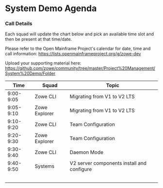 # System Demo Agenda

### Call Details
Each squad will update the chart below and pick an available time slot and then be present at that time/date.

Please refer to the Open Mainframe Project's calendar for date, time and call information:
https://lists.openmainframeproject.org/g/zowe-dev

Upload your supporting material here:
https://github.com/zowe/community/tree/master/Project%20Management/System%20Demo/Folder


| Time       | Squad              | Topic                                                |
| ---------- | ------------------ | ---------------------------------------------------- |
| 9:00-9:05  | Zowe CLI           | Migrating from V1 to V2 LTS                          |
| 9:05-9:10  | Zowe Explorer      | Migrating from V1 to V2 LTS                          |
| 9:10-9:20  | Zowe CLI           | Team Configuration                                   |
| 9:20-9:30  | Zowe Explorer      | Team Configuration                                   |
| 9:30-9:40  | Zowe CLI           | Daemon Mode                                          |
| 9:40-9:50  | Systems            | V2 server components install and configure           |
|            |                    |                                                      |
|            |                    |                                                      |
|            |                    |                                                      |
|            |                    |                                                      |
|            |                    |                                                      |
